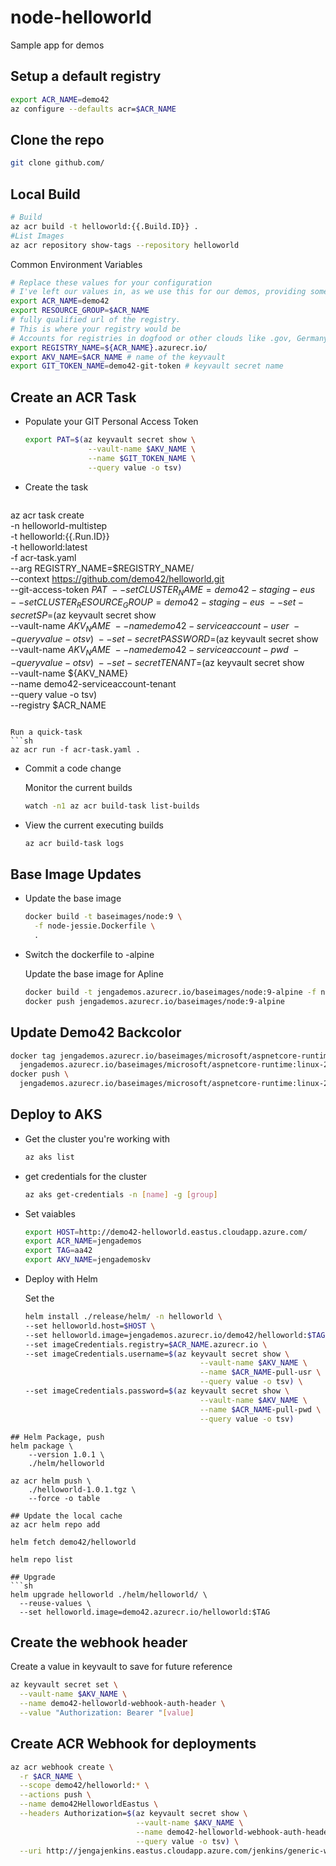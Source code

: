 # node-helloworld
Sample app for demos

## Setup a default registry

```sh
export ACR_NAME=demo42
az configure --defaults acr=$ACR_NAME
```
## Clone the repo
```sh
git clone github.com/
```

## Local Build
```sh
# Build
az acr build -t helloworld:{{.Build.ID}} . 
#List Images
az acr repository show-tags --repository helloworld
```
 Common Environment Variables
```sh
# Replace these values for your configuration
# I've left our values in, as we use this for our demos, providing some examples
export ACR_NAME=demo42
export RESOURCE_GROUP=$ACR_NAME
# fully qualified url of the registry. 
# This is where your registry would be
# Accounts for registries in dogfood or other clouds like .gov, Germany and China
export REGISTRY_NAME=${ACR_NAME}.azurecr.io/ 
export AKV_NAME=$ACR_NAME # name of the keyvault
export GIT_TOKEN_NAME=demo42-git-token # keyvault secret name
```

## Create an ACR Task
- Populate your GIT Personal Access Token
  ```sh
  export PAT=$(az keyvault secret show \
                --vault-name $AKV_NAME \
                --name $GIT_TOKEN_NAME \
                --query value -o tsv)
  ```
- Create the task
  ```sh
az acr task create \
  -n helloworld-multistep \
  -t helloworld:{{.Run.ID}} \
  -t helloworld:latest \
  -f acr-task.yaml \
  --arg REGISTRY_NAME=$REGISTRY_NAME/ \
  --context https://github.com/demo42/helloworld.git \
  --git-access-token $PAT \
  --set CLUSTER_NAME=demo42-staging-eus \
  --set CLUSTER_RESOURCE_GROUP=demo42-staging-eus \
  --set-secret SP=$(az keyvault secret show \
            --vault-name ${AKV_NAME} \
            --name demo42-serviceaccount-user \
            --query value -o tsv) \
  --set-secret PASSWORD=$(az keyvault secret show \
            --vault-name ${AKV_NAME} \
            --name demo42-serviceaccount-pwd \
            --query value -o tsv) \
  --set-secret TENANT=$(az keyvault secret show \
            --vault-name ${AKV_NAME} \
            --name demo42-serviceaccount-tenant \
            --query value -o tsv) \
  --registry $ACR_NAME 
```

Run a quick-task
```sh
az acr run -f acr-task.yaml .
```
- Commit a code change
  
  Monitor the current builds
  ```sh
  watch -n1 az acr build-task list-builds 
  ```

- View the current executing builds

  ```sh
  az acr build-task logs
  ```

## Base Image Updates

- Update the base image

  ```sh
  docker build -t baseimages/node:9 \
    -f node-jessie.Dockerfile \
    .
  ```
- Switch the dockerfile to -alpine

  Update the base image for Apline
  ```sh
  docker build -t jengademos.azurecr.io/baseimages/node:9-alpine -f node-alpine.Dockerfile .
  docker push jengademos.azurecr.io/baseimages/node:9-alpine
  ```

## Update Demo42 Backcolor
  ```sh
  docker tag jengademos.azurecr.io/baseimages/microsoft/aspnetcore-runtime:linux-2.1-azure \
    jengademos.azurecr.io/baseimages/microsoft/aspnetcore-runtime:linux-2.1
  docker push \
    jengademos.azurecr.io/baseimages/microsoft/aspnetcore-runtime:linux-2.1
  ```
## Deploy to AKS

- Get the cluster you're working with
  ```sh
  az aks list
  ```

- get credentials for the cluster

  ```sh
  az aks get-credentials -n [name] -g [group]
  ```
- Set vaiables

  ```sh
  export HOST=http://demo42-helloworld.eastus.cloudapp.azure.com/
  export ACR_NAME=jengademos
  export TAG=aa42
  export AKV_NAME=jengademoskv
  ```

- Deploy with Helm

  Set the 
  ```sh
  helm install ./release/helm/ -n helloworld \
  --set helloworld.host=$HOST \
  --set helloworld.image=jengademos.azurecr.io/demo42/helloworld:$TAG \
  --set imageCredentials.registry=$ACR_NAME.azurecr.io \
  --set imageCredentials.username=$(az keyvault secret show \
                                         --vault-name $AKV_NAME \
                                         --name $ACR_NAME-pull-usr \
                                         --query value -o tsv) \
  --set imageCredentials.password=$(az keyvault secret show \
                                         --vault-name $AKV_NAME \
                                         --name $ACR_NAME-pull-pwd \
                                         --query value -o tsv)
```
## Helm Package, push
helm package \
    --version 1.0.1 \
    ./helm/helloworld

az acr helm push \
    ./helloworld-1.0.1.tgz \
    --force -o table

## Update the local cache
az acr helm repo add

helm fetch demo42/helloworld

helm repo list

## Upgrade
```sh
helm upgrade helloworld ./helm/helloworld/ \
  --reuse-values \
  --set helloworld.image=demo42.azurecr.io/helloworld:$TAG
```
## Create the webhook header
  Create a value in keyvault to save for future reference
  ```sh
  az keyvault secret set \
    --vault-name $AKV_NAME \
    --name demo42-helloworld-webhook-auth-header \
    --value "Authorization: Bearer "[value]
  ```

## Create ACR Webhook for deployments
  ```sh
  az acr webhook create \
    -r $ACR_NAME \
    --scope demo42/helloworld:* \
    --actions push \
    --name demo42HelloworldEastus \
    --headers Authorization=$(az keyvault secret show \
                              --vault-name $AKV_NAME \
                              --name demo42-helloworld-webhook-auth-header \
                              --query value -o tsv) \
    --uri http://jengajenkins.eastus.cloudapp.azure.com/jenkins/generic-webhook-trigger/invoke
  ```
  